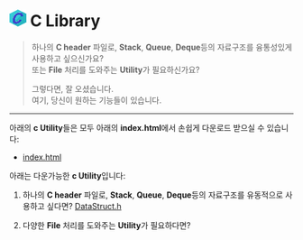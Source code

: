 # ![C icon](https://github.com/hynrusang/c-lib/blob/main/resource/logo.png) C Library  
> 하나의 **C header** 파일로, **Stack**, **Queue**, **Deque**등의 자료구조를 융통성있게 사용하고 싶으신가요?  
> 또는 **File** 처리를 도와주는 **Utility**가 필요하신가요?  
>   
> 그렇다면, 잘 오셨습니다.  
> 여기, 당신이 원하는 기능들이 있습니다.
---
아래의 **c Utility**들은 모두 아래의 **index.html**에서 손쉽게 다운로드 받으실 수 있습니다:

- [index.html](https://hynrusang.github.io/c-lib/)

아래는 다운가능한 **c Utility**입니다:
1. 하나의 **C header** 파일로, **Stack**, **Queue**, **Deque**등의 자료구조를 유동적으로 사용하고 싶다면? [DataStruct.h](https://github.com/hynrusang/c-lib/blob/main/datastruct.md)  
  
2. 다양한 **File** 처리를 도와주는 **Utility**가 필요하다면?  
  
